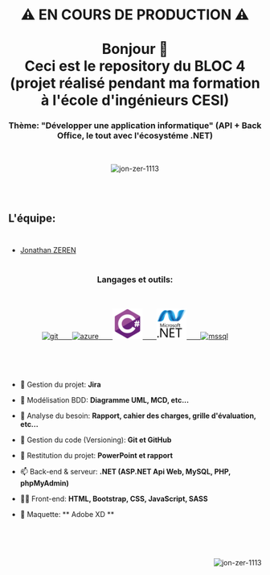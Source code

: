 <!-- (Fait PAR JON) -->

<h1 align="center">⚠️ EN COURS DE PRODUCTION ⚠️ <br> <br> Bonjour 👋 <br> Ceci est le repository du BLOC 4 <br> (projet réalisé pendant ma formation à l'école d'ingénieurs CESI)</h1>
<h3 align="center">Thème: "Développer une application informatique" (API + Back Office, le tout avec l'écosystéme .NET)</h3><br>

<p align="center"> <img src="https://komarev.com/ghpvc/?username=jon-zer-1113&label=Profile%20views&color=0e75b6&style=flat" alt="jon-zer-1113" /> </p><br><br>

## **L'équipe:** <br><br>

- [Jonathan ZEREN](https://github.com/jon-zer-1113) <br><br>

**<h3 align="center">Langages et outils:</h3><br>**

<p align="center">
<a href="https://git-scm.com/" target="_blank" rel="noreferrer"> <img src="https://www.vectorlogo.zone/logos/git-scm/git-scm-icon.svg" alt="git" width="60" height="60"/> &nbsp; &nbsp; &nbsp; <a href="https://azure.microsoft.com/en-in/" target="_blank" rel="noreferrer"> <img src="https://www.vectorlogo.zone/logos/microsoft_azure/microsoft_azure-icon.svg" alt="azure" width="60" height="60"/> &nbsp; &nbsp; &nbsp; </a> <a href="https://www.w3schools.com/cs/" target="_blank" rel="noreferrer"> <img src="https://raw.githubusercontent.com/devicons/devicon/master/icons/csharp/csharp-original.svg" alt="csharp" width="60" height="60"/> &nbsp; &nbsp; &nbsp; </a> <a href="https://dotnet.microsoft.com/" target="_blank" rel="noreferrer"> <img src="https://raw.githubusercontent.com/devicons/devicon/master/icons/dot-net/dot-net-original-wordmark.svg" alt="dotnet" width="60" height="60"/> &nbsp; &nbsp; &nbsp; </a> <a href="https://www.microsoft.com/en-us/sql-server" target="_blank" rel="noreferrer"> <img src="https://www.svgrepo.com/show/303229/microsoft-sql-server-logo.svg" alt="mssql" width="60" height="60"/> </a>
</p> <br><br><br>

- 🔭 Gestion du projet: **Jira**

- 💬 Modélisation BDD: **Diagramme UML, MCD, etc...**

- 🌱 Analyse du besoin: **Rapport, cahier des charges, grille d'évaluation, etc...**

- 🤝 Gestion du code (Versioning): **Git et GitHub**

- 📝 Restitution du projet: **PowerPoint et rapport**

- 📫 Back-end & serveur: **.NET (ASP.NET Api Web, MySQL, PHP, phpMyAdmin)**

- 👨‍💻 Front-end: **HTML, Bootstrap, CSS, JavaScript, SASS**

- 🎨 Maquette: ** Adobe XD **


<br><br><br><p><img align="right" src="https://github-readme-stats.vercel.app/api?username=jon-zer-1113&show_icons=true&locale=en" alt="jon-zer-1113" /></p>


